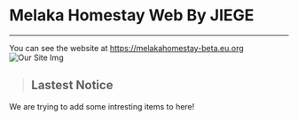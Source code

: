 # Melaka Homestay Web By JIEGE
__________________________
You can see the website at https://melakahomestay-beta.eu.org
![Our Site Img](https://jiegephoto.netlify.app/mh.png)

> ## Lastest Notice
We are trying to add some intresting items to here!